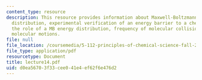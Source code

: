 ```yaml
---
content_type: resource
description: This resource provides information about Maxwell-Boltzmann (MB) energy
  distribution, experimental verification of an energy barrier to a chemical reaction  and
  the role of a MB energy distribution, frequency of molecular collisions, and internal
  molecular motions.
file: null
file_location: /coursemedia/5-112-principles-of-chemical-science-fall-2005/d0ea56703f33cee041e4ef62f6e476d2_lecture14.pdf
file_type: application/pdf
resourcetype: Document
title: lecture14.pdf
uid: d0ea5670-3f33-cee0-41e4-ef62f6e476d2
---
```

